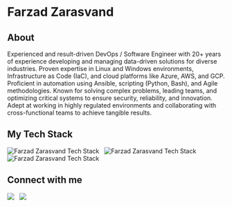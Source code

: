 # Farzad Zarasvand

## About

Experienced and result-driven DevOps / Software Engineer with 20+ years of experience developing and managing data-driven solutions for diverse industries. Proven expertise in Linux and Windows environments, Infrastructure as Code (IaC), and cloud platforms like Azure, AWS, and GCP. Proficient in automation using Ansible, scripting (Python, Bash), and Agile methodologies. Known for solving complex problems, leading teams, and optimizing critical systems to ensure security, reliability, and innovation. Adept at working in highly regulated environments and collaborating with cross-functional teams to achieve tangible results.

## My Tech Stack

<img alt="Farzad Zarasvand Tech Stack" src="https://skillicons.dev/icons?i=python,bash,nodejs,js,ts,react,mysql,postgres,mongodb,redis" /> &nbsp;
<img alt="Farzad Zarasvand Tech Stack" src="https://skillicons.dev/icons?i=aws,azure,debian,ubuntu,redhat,ansible,terraform,docker,kubernetes,sentry" /> &nbsp;
<img alt="Farzad Zarasvand Tech Stack" src="https://skillicons.dev/icons?i=grafana,prometheus,elasticsearch,fastapi,flask,django,nestjs,sklearn,tensorflow,pytorch" />

## Connect with me

<a href="https://linkedin.com/in/zarasvand" alt="Farzad Zarasvand | LinkedIn"><img src="https://img.icons8.com/fluent/48/000000/linkedin.png" ></a> &nbsp;
<a href="https://instagram.com/dev.farzad" alt="Farzad Zarasvand | Instagram"><img src="https://img.icons8.com/fluent/48/000000/instagram-new.png" ></a> &nbsp;
